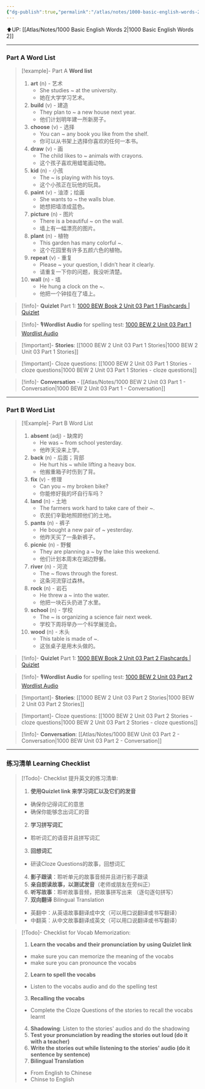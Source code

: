 ```yaml
---
{"dg-publish":true,"permalink":"/atlas/notes/1000-basic-english-words-2-unit-03/","noteIcon":""}
---
```


⬆️UP: [[Atlas/Notes/1000 Basic English Words 2\|1000 Basic English Words 2]]

---
### Part A Word List


> [!example]- Part A **Word list**
> 1. **art** (n) - 艺术
>     - She studies ~ at the university.
>     - 她在大学学习艺术。
> 2. **build** (v) - 建造
>     - They plan to ~ a new house next year.
>     - 他们计划明年建一所新房子。
> 3. **choose** (v) - 选择
>     - You can ~ any book you like from the shelf.
>     - 你可以从书架上选择你喜欢的任何一本书。
> 4. **draw** (v) - 画
>     - The child likes to ~ animals with crayons.
>     - 这个孩子喜欢用蜡笔画动物。
> 5. **kid** (n) - 小孩
>     - The ~ is playing with his toys.
>     - 这个小孩正在玩他的玩具。
> 6. **paint** (v) - 油漆；绘画
>     - She wants to ~ the walls blue.
>     - 她想把墙漆成蓝色。
> 7. **picture** (n) - 图片
>     - There is a beautiful ~ on the wall.
>     - 墙上有一幅漂亮的图片。
> 8. **plant** (n) - 植物
>     - This garden has many colorful ~.
>     - 这个花园里有许多五颜六色的植物。
> 9. **repeat** (v) - 重复
>     - Please ~ your question, I didn’t hear it clearly.
>     - 请重复一下你的问题，我没听清楚。
> 10. **wall** (n) - 墙
>     - He hung a clock on the ~.
>     - 他把一个钟挂在了墙上。


> [!info]- **Quizlet** Part 1: [1000 BEW Book 2 Unit 03 Part 1 Flashcards | Quizlet](https://quizlet.com/my/980225241/1000-bew-book-2-unit-03-part-1-flash-cards/?i=1vbzw5&x=1jqt)

> [!info]- 🎙️**Wordlist Audio** for spelling test: [1000 BEW 2 Unit 03 Part 1 Wordlist Audio]()

> [!important]- **Stories**: [[1000 BEW 2 Unit 03 Part 1 Stories\|1000 BEW 2 Unit 03 Part 1 Stories]]

> [!important]- Cloze questions: [[1000 BEW 2 Unit 03 Part 1 Stories - cloze questions\|1000 BEW 2 Unit 03 Part 1 Stories - cloze questions]]

> [!info]- **Conversation** - [[Atlas/Notes/1000 BEW 2 Unit 03 Part 1 - Conversation\|1000 BEW 2 Unit 03 Part 1 - Conversation]]

---
### Part B Word List


> [!Example]- Part B Word List
> 1. **absent** (adj) - 缺席的
>     - He was ~ from school yesterday.
>     - 他昨天没来上学。
> 2. **back** (n) - 后面；背部
>     - He hurt his ~ while lifting a heavy box.
>     - 他搬重箱子时伤到了背。
> 3. **fix** (v) - 修理
>     - Can you ~ my broken bike?
>     - 你能修好我的坏自行车吗？
> 4. **land** (n) - 土地
>     - The farmers work hard to take care of their ~.
>     - 农民们辛勤地照顾他们的土地。
> 5. **pants** (n) - 裤子
>     - He bought a new pair of ~ yesterday.
>     - 他昨天买了一条新裤子。
> 6. **picnic** (n) - 野餐
>     - They are planning a ~ by the lake this weekend.
>     - 他们计划本周末在湖边野餐。
> 7. **river** (n) - 河流
>     - The ~ flows through the forest.
>     - 这条河流穿过森林。
> 8. **rock** (n) - 岩石
>     - He threw a ~ into the water.
>     - 他把一块石头扔进了水里。
> 9. **school** (n) - 学校
>     - The ~ is organizing a science fair next week.
>     - 学校下周将举办一个科学展览会。
> 10. **wood** (n) - 木头
>     - This table is made of ~.
>     - 这张桌子是用木头做的。


> [!info]- **Quizlet** Part 1: [1000 BEW Book 2 Unit 03 Part 2 Flashcards | Quizlet](https://quizlet.com/my/980230627/1000-bew-book-2-unit-03-part-2-flash-cards/?i=1vbzw5&x=1jqt)

> [!info]- 🎙️**Wordlist Audio** for spelling test: [1000 BEW 2 Unit 03 Part 2 Wordlist Audio](https://drive.google.com/file/d/1p-wb14kqAJSn9RKhFUwVppt_8YkEbQIt/view?usp=drive_link)

> [!important]- **Stories**: [[1000 BEW 2 Unit 03 Part 2 Stories\|1000 BEW 2 Unit 03 Part 2 Stories]]

> [!important]- Cloze questions: [[1000 BEW 2 Unit 03 Part 2 Stories - cloze questions\|1000 BEW 2 Unit 03 Part 2 Stories - cloze questions]]

> [!info]- **Conversation**: [[Atlas/Notes/1000 BEW Unit 03 Part 2 - Conversation\|1000 BEW Unit 03 Part 2 - Conversation]]

---
### 练习清单 Learning Checklist

> [!Todo]- Checklist 提升英文的练习清单:
> 1. **使用Quizlet link 来学习词汇以及它们的发音** 
>	- 确保你记得词汇的意思 
>	- 确保你能够念出词汇的音 
> 2. **学习拼写词汇** 
>	- 聆听词汇的语音并且拼写词汇 
> 3. **回想词汇**
>	- 研读Cloze Questions的故事，回想词汇 
> 4. **影子跟读**：聆听单元的故事音频并且进行影子跟读 
> 5. **亲自朗读故事，以测试发音**（老师或朋友在旁纠正）
> 6. **听写故事**：聆听故事音频，把故事拼写出来 （逐句逐句拼写）
> 7. **双向翻译** Bilingual Translation 
>	- 英翻中：从英语故事翻译成中文（可以用口说翻译或书写翻译）
>	- 中翻英：从中文故事翻译成英文（可以用口说翻译或书写翻译）

> [!Todo]- Checklist for Vocab Memorization:
> 
> 1. **Learn the vocabs and their pronunciation by using Quizlet link**
>	- make sure you can memorize the meaning of the vocabs
>	- make sure you can pronounce the vocabs
> 2. **Learn to spell the vocabs**
>	- Listen to the vocabs audio and do the spelling test
> 3. **Recalling the vocabs**
>	- Complete the Cloze Questions of the stories to recall the vocabs learnt
> 4. **Shadowing**: Listen to the stories' audios and do the shadowing
> 5. **Test your pronunciation by reading the stories out loud (do it with a teacher)**
> 6. **Write the stories out while listening to the stories' audio (do it sentence by sentence)**
> 7. **Bilingual Translation** 
> 	- From English to Chinese
> 	- Chinse to English

